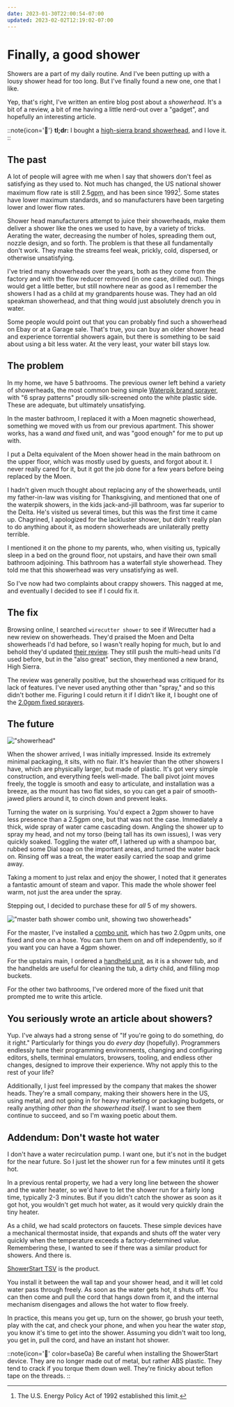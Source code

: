 ```yaml
---
date: 2023-01-30T22:00:54-07:00
updated: 2023-02-02T12:19:02-07:00
---
```


# Finally, a good shower

Showers are a part of my daily routine. And I've been putting up with a lousy shower head for too long. But I've finally found a new one, one that I like.

Yep, that's right, I've written an entire blog post about a _showerhead_. It's a bit of a review, a bit of me having a little nerd-out over a "gadget", and hopefully an interesting article.

::note{icon='🫥'}
**tl;dr:** I bought a [high-sierra brand showerhead](https://www.highsierrashowerheads.com/shop/classic/), and I love it.
::

## The past

A lot of people will agree with me when I say that showers don't feel as satisfying as they used to. Not much has changed, the US national shower maximum flow rate is still 2.5<abbr title="Gallons per Minute">gpm</abbr>, and has been since 1992[^1]. Some states have lower maximum standards, and so manufacturers have been targeting lower and lower flow rates.

Shower head manufacturers attempt to juice their showerheads, make them deliver a shower like the ones we used to have, by a variety of tricks. Aerating the water, decreasing the number of holes, spreading them out, nozzle design, and so forth. The problem is that these all fundamentally don't work. They make the streams feel weak, prickly, cold, dispersed, or otherwise unsatisfying.

I've tried many showerheads over the years, both as they come from the factory and with the flow reducer removed (in one case, drilled out). Things would get a little better, but still nowhere near as good as I remember the showers I had as a child at my grandparents house was. They had an old speakman showerhead, and that thing would just absolutely drench you in water.

Some people would point out that you can probably find such a showerhead on Ebay or at a Garage sale. That's true, you can buy an older shower head and experience torrential showers again, but there is something to be said about using a bit less water. At the very least, your water bill stays low.

## The problem

In my home, we have 5 bathrooms. The previous owner left behind a variety of showerheads, the most common being simple [Waterpik brand sprayer](https://www.waterpik.com/shower-head/products/fixed-mount/SM-621E/), with "6 spray patterns" proudly silk-screened onto the white plastic side. These are adequate, but ultimately unsatisfying.

In the master bathroom, I replaced it with a Moen magnetic showerhead, something we moved with us from our previous apartment. This shower works, has a wand _and_ fixed unit, and was "good enough" for me to put up with.

I put a Delta equivalent of the Moen shower head in the main bathroom on the upper floor, which was mostly used by guests, and forgot about it. I never really cared for it, but it got the job done for a few years before being replaced by the Moen.

I hadn't given much thought about replacing any of the showerheads, until my father-in-law was visiting for Thanksgiving, and mentioned that one of the waterpik showers, in the kids jack-and-jill bathroom, was far superior to the Delta. He's visited us several times, but this was the first time it came up. Chagrined, I apologized for the lackluster shower, but didn't really plan to do anything about it, as modern showerheads are unilaterally pretty terrible.

I mentioned it on the phone to my parents, who, when visiting us, typically sleep in a bed on the ground floor, not upstairs, and have their own small bathroom adjoining. This bathroom has a waterfall style showerhead. They told me that this showerhead was very unsatisfying as well.

So I've now had two complaints about crappy showers. This nagged at me, and eventually I decided to see if I could fix it.

## The fix

Browsing online, I searched `wirecutter shower` to see if Wirecutter had a new review on showerheads. They'd praised the Moen and Delta showerheads I'd had before, so I wasn't really hoping for much, but lo and behold they'd updated [their review](https://www.nytimes.com/wirecutter/reviews/the-best-shower-head/). They still push the multi-head units I'd used before, but in the "also great" section, they mentioned a new brand, High Sierra.

The review was generally positive, but the showerhead was critiqued for its lack of features. I've never used anything other than "spray," and so this didn't bother me. Figuring I could return it if I didn't like it, I bought one of the [2.0gpm fixed sprayers][hs].

## The future

!["showerhead"](/postimages/shower.jpg)

When the shower arrived, I was initially impressed. Inside its extremely minimal packaging, it sits, with no flair. It's heavier than the other showers I have, which are physically larger, but made of plastic. It's got very simple construction, and everything feels well-made. The ball pivot joint moves freely, the toggle is smooth and easy to articulate, and installation was a breeze, as the mount has two flat sides, so you can get a pair of smooth-jawed pliers around it, to cinch down and prevent leaks.

Turning the water on is surprising. You'd expect a 2gpm shower to have less presence than a 2.5gpm one, but that was not the case. Immediately a thick, wide spray of water came cascading down. Angling the shower up to spray my head, and not my torso (being tall has its own issues), I was very quickly soaked. Toggling the water off, I lathered up with a shampoo bar, rubbed some Dial soap on the important areas, and turned the water back on. Rinsing off was a treat, the water easily carried the soap and grime away.

Taking a moment to just relax and enjoy the shower, I noted that it generates a fantastic amount of steam and vapor. This made the whole shower feel warm, not just the area under the spray.

Stepping out, I decided to purchase these for _all_ 5 of my showers.

!["master bath shower combo unit, showing two showerheads"](/postimages/shower2.jpg)

For the master, I've installed a [combo unit](https://highsierrashowerheads.com/shop/combination-shower-heads/), which has two 2.0gpm units, one fixed and one on a hose. You can turn them on and off independently, so if you want you can have a 4gpm shower.

For the upstairs main, I ordered a [handheld unit](https://highsierrashowerheads.com/shop/handheld-shower-heads/), as it is a shower tub, and the handhelds are useful for cleaning the tub, a dirty child, and filling mop buckets.

For the other two bathrooms, I've ordered more of the fixed unit that prompted me to write this article.

## You seriously wrote an article about showers?

Yup. I've always had a strong sense of "If you're going to do something, do it right." Particularly for things you do _every day_ (hopefully). Programmers endlessly tune their programming environments, changing and configuring editors, shells, terminal emulators, browsers, tooling, and endless other changes, designed to improve their experience. Why not apply this to the rest of your life?

Additionally, I just feel impressed by the company that makes the shower heads. They're a small company, making their showers here in the US, using metal, and not going in for heavy marketing or packaging budgets, or really anything _other than the showerhead itself_. I want to see them continue to succeed, and so I'm waxing poetic about them.

## Addendum: Don't waste hot water

I don't have a water recirculation pump. I want one, but it's not in the budget for the near future. So I just let the shower run for a few minutes until it gets hot.

In a previous rental property, we had a very long line between the shower and the water heater, so we'd have to let the shower run for a fairly long time, typically 2-3 minutes. But if you didn't catch the shower as soon as it got hot, you wouldn't get much hot water, as it would very quickly drain the tiny heater.

As a child, we had scald protectors on faucets. These simple devices have a mechanical thermostat inside, that expands and shuts off the water very quickly when the temperature exceeds a factory-determined value. Remembering these, I wanted to see if there was a similar product for showers. And there is.

[ShowerStart TSV](https://www.thinkevolve.com/pages/showerstart-tsv) is the product.

You install it between the wall tap and your shower head, and it will let cold water pass through freely. As soon as the water gets hot, it shuts off. You can then come and pull the cord that hangs down from it, and the internal mechanism disengages and allows the hot water to flow freely.

In practice, this means you get up, turn on the shower, go brush your teeth, play with the cat, and check your phone, and when you hear the water _stop_, you know it's time to get into the shower. Assuming you didn't wait too long, you get in, pull the cord, and have an instant hot shower.

::note{icon='👀' color=base0a}
Be careful when installing the ShowerStart device. They are no longer made out of metal, but rather ABS plastic. They tend to crack if you torque them down well. They're finicky about teflon tape on the threads.
::

[^1]: The U.S. Energy Policy Act of 1992 established this limit.

[hs]: https://www.highsierrashowerheads.com/shop/classic/
